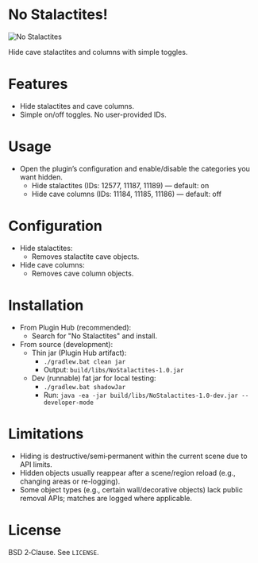 # No Stalactites!
![No Stalactites](https://github.com/user-attachments/assets/9214a84b-e1f5-4005-9c07-effd7f5a353d)

Hide cave stalactites and columns with simple toggles.

# Features
- Hide stalactites and cave columns.
- Simple on/off toggles. No user-provided IDs.

# Usage
- Open the plugin’s configuration and enable/disable the categories you want hidden.
  - Hide stalactites (IDs: 12577, 11187, 11189) — default: on
  - Hide cave columns (IDs: 11184, 11185, 11186) — default: off

# Configuration
- Hide stalactites:
  - Removes stalactite cave objects.
- Hide cave columns:
  - Removes cave column objects.

# Installation
- From Plugin Hub (recommended):
  - Search for "No Stalactites" and install.
- From source (development):
  - Thin jar (Plugin Hub artifact):
    - `./gradlew.bat clean jar`
    - Output: `build/libs/NoStalactites-1.0.jar`
  - Dev (runnable) fat jar for local testing:
    - `./gradlew.bat shadowJar`
    - Run: `java -ea -jar build/libs/NoStalactites-1.0-dev.jar --developer-mode`

# Limitations
- Hiding is destructive/semi‑permanent within the current scene due to API limits.
- Hidden objects usually reappear after a scene/region reload (e.g., changing areas or re-logging).
- Some object types (e.g., certain wall/decorative objects) lack public removal APIs; matches are logged where applicable.

# License
BSD 2‑Clause. See `LICENSE`.
